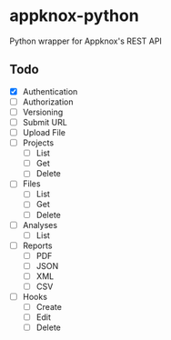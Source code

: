 # appknox-python
Python wrapper for Appknox's REST API


## Todo

- [x] Authentication
- [ ] Authorization
- [ ] Versioning
- [ ] Submit URL
- [ ] Upload File
- [ ] Projects
    - [ ] List
    - [ ] Get
    - [ ] Delete
- [ ] Files
    - [ ] List
    - [ ] Get
    - [ ] Delete
- [ ] Analyses
    - [ ] List
- [ ] Reports
    - [ ] PDF
    - [ ] JSON
    - [ ] XML
    - [ ] CSV
- [ ] Hooks
    - [ ] Create
    - [ ] Edit
    - [ ] Delete
